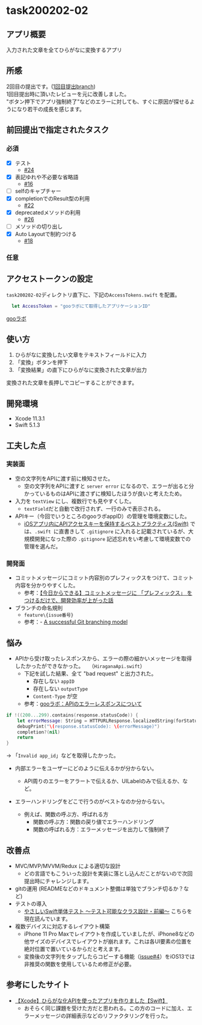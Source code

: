 #  task200202-02  
  
## アプリ概要  
入力された文章を全てひらがなに変換するアプリ  
  
## 所感  
2回目の提出です。([1回目提出branch](https://github.com/tokizuoh/task200202-02/tree/submission/20200303))  
1回目提出時に頂いたレビューを元に改善しました。  
"ボタン押下でアプリ強制終了"などのエラーに対しても、すぐに原因が探せるようになり若干の成長を感じます。  
  
## 前回提出で指定されたタスク  
  
### 必須  
  
- [x] テスト  
    - [#24](https://github.com/tokizuoh/task200202-02/issues/24)  
- [x] 表記ゆれや不必要な省略語  
    - [#16](https://github.com/tokizuoh/task200202-02/issues/16)  
- [ ] selfのキャプチャー  
- [x] completionでのResult型の利用  
    - [#22](https://github.com/tokizuoh/task200202-02/issues/22)   
- [x] deprecatedメソッドの利用  
    - [#26](https://github.com/tokizuoh/task200202-02/issues/26)  
- [ ] メソッドの切り出し  
- [x] Auto Layoutで制約つける  
    - [#18](https://github.com/tokizuoh/task200202-02/issues/18)  
    
### 任意  

  
## アクセストークンの設定  
`task200202-02`ディレクトリ直下に、下記の`AccessTokens.swift` を配置。 
  
```swift  
  let AccessToken = "gooラボにて取得したアプリケーションID"
```
  
[gooラボ](https://labs.goo.ne.jp/apiusage/)  
  
## 使い方  
1. ひらがなに変換したい文章をテキストフィールドに入力  
2. 「変換」ボタンを押下  
3. 「変換結果」の直下にひらがなに変換された文章が出力  
  
変換された文章を長押しでコピーすることができます。
  
## 開発環境  
- Xcode 11.3.1  
- Swift 5.1.3  
  
## 工夫した点  
  
### 実装面  
- 空の文字列をAPIに渡す前に検知させた。  
    - 空の文字列をAPIに渡すと `server error` になるので、エラーが出ると分かっているものはAPIに渡さずに検知したほうが良いと考えたため。  
- 入力を `textView` にし、複数行でも見やすくした。  
    - `textField`だと自動で改行されず、一行のみで表示される。  
- APIキー（今回でいうところのgooラボappID）の管理を環境変数にした。  
    - [iOSアプリ内にAPIアクセスキーを保持するベストプラクティス(Swift)](https://qiita.com/uhooi/items/c3fd487f2ba6cd1990af) では、`.swift `に直書きして `.gitignore` に入れると記載されているが、大規模開発になった際の `.gitignore` 記述忘れをい考慮して環境変数での管理を選んだ。  
  
### 開発面  
- コミットメッセージにコミット内容別のプレフィックスをつけて、コミット内容を分かりやすくした。
    - 参考：[【今日からできる】コミットメッセージに 「プレフィックス」 をつけるだけで、開発効率が上がった話](https://qiita.com/numanomanu/items/45dd285b286a1f7280ed)  
- ブランチの命名規則  
    - `feature\{issue番号}`  
    - 参考：- [A successful Git branching model](https://nvie.com/posts/a-successful-git-branching-model/)  
  
## 悩み  
- APIから受け取ったレスポンスから、エラーの際の細かいメッセージを取得したかったができなかった。　　（`HiraganaApi.swift`）  
    - 下記を試した結果、全て "bad request" と出力された。  
        - 存在しない `appID`  
        - 存在しない `outputType`  
        - `Content-Type` が空  
    - 参考：[gooラボ：APIのエラーレスポンスについて](https://labs.goo.ne.jp/api_error_info/)  
  
```swift
if !((200...299).contains(response.statusCode)) {
    let errorMessage: String = HTTPURLResponse.localizedString(forStatusCode: response.statusCode)
    debugPrint("\(response.statusCode): \(errorMessage)")
    completion?(nil)
    return
}
```
  
→ 「`Invalid app_id`」などを取得したかった。  
  
- 内部エラーをユーザーにどのように伝えるかが分からない。  
    - API周りのエラーをアラートで伝えるか、UILabelのみで伝えるか、など。  
  
- エラーハンドリングをどこで行うのがベストなのか分からない。  
    - 例えば、関数の呼ぶ方、呼ばれる方  
        - 関数の呼ぶ方：関数の戻り値でエラーハンドリング  
        - 関数の呼ばれる方：エラーメッセージを出力して強制終了  
  
## 改善点  
- MVC/MVP/MVVM/Redux による適切な設計  
    - どの言語でもこういった設計を実装に落とし込んだことがないので次回提出時にチャレンジします。  
- gitの運用 (READMEなどのドキュメント整備は単独でブランチ切るか？など)  
- テストの導入 
    - [やさしいSwift単体テスト 〜テスト可能なクラス設計・前編〜](https://qiita.com/yokoyas000/items/b00012c8b1a84238becf) こちらを現在読んでいます。  
- 複数デバイスに対応するレイアウト構築  
    - iPhone 11 Pro Maxでレイアウトを作成していましたが、iPhone8などの他サイズのデバイスでレイアウトが崩れます。これは各UI要素の位置を絶対位置で置いているからだと考えます。  
    - 変換後の文字列をタップしたらコピーする機能（[issue#4](https://github.com/tokizuoh/task200202-02/issues/4)）をiOS13では非推奨の関数を使用しているため修正が必要。  
  
## 参考にしたサイト  
  - [【Xcode】ひらがな化APIを使ったアプリを作りました【Swift】](https://qiita.com/haruusagi/items/9da1ca30f56487f21801)  
      - おそらく同じ課題を受けた方だと思われる。この方のコードに加え、エラーメッセージの詳細表示などのリファクタリングを行った。  
  
